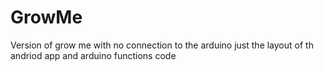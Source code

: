 # GrowMe
Version of grow me with no connection to the arduino just the layout of th andriod app and arduino functions code
